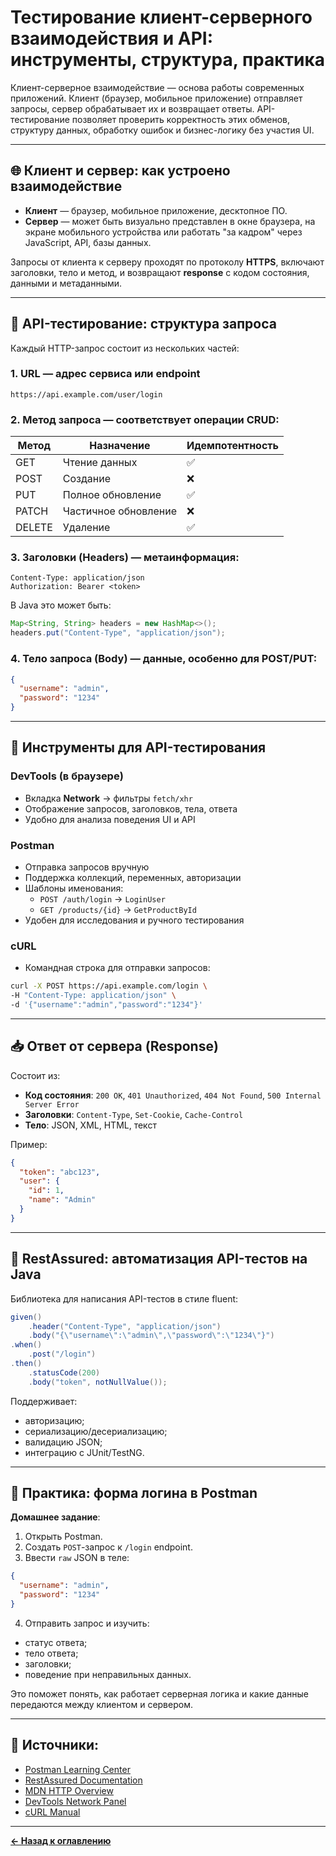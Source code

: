 # Тестирование клиент-серверного взаимодействия и API: инструменты, структура, практика

Клиент-серверное взаимодействие — основа работы современных приложений. Клиент (браузер, мобильное приложение) отправляет запросы, сервер обрабатывает их и возвращает ответы. API-тестирование позволяет проверить корректность этих обменов, структуру данных, обработку ошибок и бизнес-логику без участия UI.

---

## 🌐 Клиент и сервер: как устроено взаимодействие

- **Клиент** — браузер, мобильное приложение, десктопное ПО.
- **Сервер** — может быть визуально представлен в окне браузера, на экране мобильного устройства или работать "за кадром" через JavaScript, API, базы данных.

Запросы от клиента к серверу проходят по протоколу **HTTPS**, включают заголовки, тело и метод, и возвращают **response** с кодом состояния, данными и метаданными.

---

## 🔧 API-тестирование: структура запроса

Каждый HTTP-запрос состоит из нескольких частей:

### 1. **URL** — адрес сервиса или endpoint
```http
https://api.example.com/user/login
```

### 2. **Метод запроса** — соответствует операции CRUD:
| Метод | Назначение       | Идемпотентность |
|-------|------------------|-----------------|
| GET   | Чтение данных    | ✅              |
| POST  | Создание         | ❌              |
| PUT   | Полное обновление| ✅              |
| PATCH | Частичное обновление | ❌          |
| DELETE| Удаление         | ✅              |

### 3. **Заголовки (Headers)** — метаинформация:
```http
Content-Type: application/json
Authorization: Bearer <token>
```
В Java это может быть:
```java
Map<String, String> headers = new HashMap<>();
headers.put("Content-Type", "application/json");
```

### 4. **Тело запроса (Body)** — данные, особенно для POST/PUT:
```json
{
  "username": "admin",
  "password": "1234"
}
```

---

## 🧪 Инструменты для API-тестирования

### DevTools (в браузере)
- Вкладка **Network** → фильтры `fetch/xhr`
- Отображение запросов, заголовков, тела, ответа
- Удобно для анализа поведения UI и API

### Postman
- Отправка запросов вручную
- Поддержка коллекций, переменных, авторизации
- Шаблоны именования:
  - `POST /auth/login` → `LoginUser`
  - `GET /products/{id}` → `GetProductById`
- Удобен для исследования и ручного тестирования

### cURL
- Командная строка для отправки запросов:
```bash
curl -X POST https://api.example.com/login \
-H "Content-Type: application/json" \
-d '{"username":"admin","password":"1234"}'
```

---

## 📥 Ответ от сервера (Response)

Состоит из:
- **Код состояния**: `200 OK`, `401 Unauthorized`, `404 Not Found`, `500 Internal Server Error`
- **Заголовки**: `Content-Type`, `Set-Cookie`, `Cache-Control`
- **Тело**: JSON, XML, HTML, текст

Пример:
```json
{
  "token": "abc123",
  "user": {
    "id": 1,
    "name": "Admin"
  }
}
```

---

## 🧪 RestAssured: автоматизация API-тестов на Java

Библиотека для написания API-тестов в стиле fluent:

```java
given()
    .header("Content-Type", "application/json")
    .body("{\"username\":\"admin\",\"password\":\"1234\"}")
.when()
    .post("/login")
.then()
    .statusCode(200)
    .body("token", notNullValue());
```

Поддерживает:
- авторизацию;
- сериализацию/десериализацию;
- валидацию JSON;
- интеграцию с JUnit/TestNG.

---

## 📝 Практика: форма логина в Postman

**Домашнее задание**:
1. Открыть Postman.
2. Создать `POST`-запрос к `/login` endpoint.
3. Ввести `raw` JSON в теле:
```json
{
  "username": "admin",
  "password": "1234"
}
```
4. Отправить запрос и изучить:
  - статус ответа;
  - тело ответа;
  - заголовки;
  - поведение при неправильных данных.

Это поможет понять, как работает серверная логика и какие данные передаются между клиентом и сервером.

---

## 🔗 Источники:
- [Postman Learning Center](https://learning.postman.com/)
- [RestAssured Documentation](https://rest-assured.io/)
- [MDN HTTP Overview](https://developer.mozilla.org/en-US/docs/Web/HTTP)
- [DevTools Network Panel](https://developer.chrome.com/docs/devtools/network/)
- [cURL Manual](https://curl.se/docs/manual.html)

---
[**← Назад к оглавлению**](README.md)